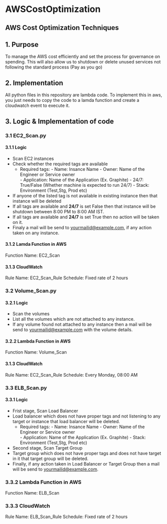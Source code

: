 # AWSCostOptimization
AWS Cost Optimization Techniques
------------
## 1. Purpose
To manage the AWS cost efficiently and set the process for governance on spending. This will also allow us to shutdown or delete unused services not following the standard process (Pay as you go)


## 2. Implementation
All python files in this repository are lambda code. To implement this in aws, you just needs to copy the code to a lamda function and create a cloudwatch event to execute it.


## 3. Logic & Implementation of code
### 3.1 EC2_Scan.py
#### 3.1.1 Logic
- Scan EC2 instances
- Check whether the required tags are available
	- Required tags:
			- Name: Insance Name
			- Owner: Name of the Engineer or Service owner  
			- Application: Name of the Application (Ex. Graphite)
			- 24/7: True/False (Whether machine is expected to run 24/7)
			- Stack: Environment (Test,Stg, Prod etc)  
- If anyone of the listed tag is not available in existing instance then that instance will be deleted
- If all tags are available and **24/7** is set False then that instance will be shutdown between 8:00 PM to 8:00 AM IST. 
- If all tags are available and **24/7** is set True then no action will be taken on it.
- Finaly a mail will be send to yourmailid@example.com, if any action taken on any instance.

#### 3.1.2 Lamda Function in AWS
Function Name: EC2_Scan

#### 3.1.3 CloudWatch
Rule Name: EC2_Scan_Rule
Schedule: Fixed rate of 2 hours 

### 3.2 Volume_Scan.py
#### 3.2.1 Logic
- Scan the volumes
- List all the volumes which are not attached to any instance.
- If any volume found not attached to any instance then a mail will be send to yourmailid@example.com with the volume details.

#### 3.2.2 Lambda Function in AWS
Function Name: Volume_Scan

#### 3.1.3 CloudWatch
Rule Name: EC2_Scan_Rule
Schedule: Every Monday, 08:00 AM

### 3.3 ELB_Scan.py
#### 3.3.1 Logic
- Frist stage, Scan Load Balancer
- Load balancer which does not have proper tags and not listening to any target or instance that load balancer will be deleted.
	- Required tags:
			- Name: Insance Name
			- Owner: Name of the Engineer or Service owner  
			- Application: Name of the Application (Ex. Graphite)
			- Stack: Environment (Test,Stg, Prod etc)  
- Second stage, Scan Target Group
- Target group which does not have proper tags and does not have target in it that target group will be deleted.
- Finally, if any action taken in Load Balancer or Target Group then a mail will be send to yourmailid@example.com. 

### 3.3.2 Lambda Function in AWS
Function Name: ELB_Scan

### 3.3.3 CloudWatch
Rule Name: ELB_Scan_Rule
Schedule: Fixed rate of 2 hours

